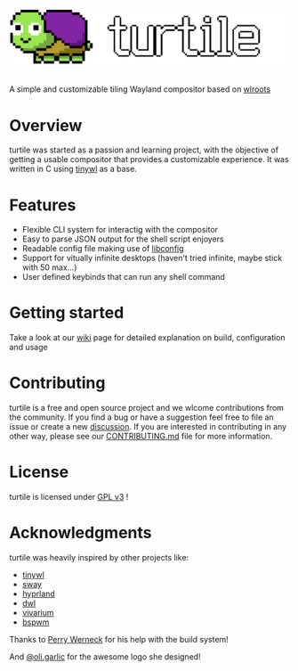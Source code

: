 
<div align="center">
    <img width="750" src="assets/banner_turtile.svg">
</div>

<br>

A simple and customizable tiling Wayland compositor based on [wlroots](https://gitlab.freedesktop.org/wlroots/wlroots)

# Overview
turtile was started as a passion and learning project, with the objective of getting a usable compositor that provides a customizable experience. It was written in C using [tinywl](https://gitlab.freedesktop.org/wlroots/wlroots/tinywl) as a base.

# Features
- Flexible CLI system for interactig with the compositor
- Easy to parse JSON output for the shell script enjoyers
- Readable config file making use of [libconfig](https://github.com/hyperrealm/libconfig)
- Support for vitually infinite desktops (haven't tried infinite, maybe stick with 50 max...)
- User defined keybinds that can run any shell command

# Getting started
Take a look at our [wiki](https://github.com/migueldeoleiros/turtile/wiki) page for detailed explanation on build, configuration and usage

# Contributing
turtile is a free and open source project and we wlcome contributions from the community.
If you find a bug or have a suggestion feel free to file an issue or create a new [discussion](https://github.com/migueldeoleiros/turtile/discussions).
If you are interested in contributing in any other way, please see our [CONTRIBUTING.md](https://github.com/migueldeoleiros/turtile/blob/master/CONTRIBUTING.md) file for more information.

# License
turtile is licensed under [GPL v3](https://github.com/migueldeoleiros/turtile/blob/master/LICENSE) !

# Acknowledgments
turtile was heavily inspired by other projects like:
- [tinywl](https://gitlab.freedesktop.org/wlroots/wlroots/tinywl)
- [sway](https://github.com/swaywm/sway)
- [hyprland](https://github.com/hyprwm/Hyprland)
- [dwl](https://codeberg.org/dwl/dwl)
- [vivarium](https://github.com/inclement/vivarium)
- [bspwm](https://github.com/baskerville/bspwm)

Thanks to [Perry Werneck](https://github.com/PerryWerneck) for his help with the build system!

And [@oli.garlic](https://www.instagram.com/oli.garlic) for the awesome logo she designed!
